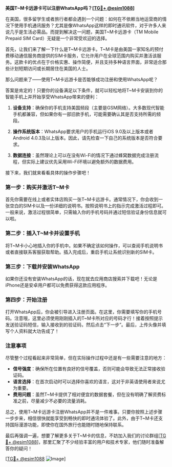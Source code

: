 **美国T~M卡远游卡可以注册WhatsApp吗？[[TG💪+ @esim1088](https://t.me/s/esim1088)]**

在美国，很多留学生或者旅行者都会遇到一个问题：如何在不依赖当地运营商的情况下使用手机通讯服务？尤其是像WhatsApp这样的即时通讯软件，对于许多人来说几乎是生活必需品。而提到解决这一问题，美国T~M卡远游卡（TM Mobile Prepaid SIM Card）无疑是一个非常受欢迎的选择。

首先，让我们来了解一下什么是T~M卡远游卡。T~M卡是由美国一家知名的预付费移动通信服务商提供的SIM卡服务，它允许用户在全球范围内购买并激活该服务。这款卡的优点在于价格实惠、操作简便，并且支持多种语言界面，非常适合那些计划短期访问或长期居住在美国的人士。

那么问题来了——使用T~M卡远游卡是否能够成功注册和使用WhatsApp呢？

答案是肯定的！只要你的设备满足以下条件，就可以轻松地将T~M卡安装到你的智能手机上并开始享受WhatsApp带来的便利：

1. **设备支持**：确保你的手机支持美国频段（主要是GSM网络）。大多数现代智能手机都兼容，但如果你有一部旧款手机，可能需要确认其是否支持所需的频段。
   
2. **操作系统版本**：WhatsApp要求用户的手机运行iOS 9.0及以上版本或者Android 4.0.3及以上版本。因此，请先检查一下自己的系统版本是否符合要求。

3. **数据连接**：虽然理论上可以在没有Wi-Fi的情况下通过蜂窝数据完成注册流程，但实际上建议优先采用Wi-Fi环境以避免额外的数据费用。

接下来，我们就来看看具体的操作步骤吧！

### 第一步：购买并激活T~M卡

首先你需要在线上或者实体店购买一张T~M卡远游卡。通常情况下，你会收到一张空白的SIM卡以及一份详细的说明书。按照说明书上的指示完成激活过程即可。一般来说，激活过程很简单，只需输入你的手机号码并通过短信验证身份信息就可以啦。

### 第二步：插入T~M卡并设置手机

将T~M卡小心地插入你的手机中。如果不确定该如何操作，可以查阅手机说明书或者直接联系客服获取帮助。插入完成后，重启手机让系统识别新的SIM卡。

### 第三步：下载并安装WhatsApp

如果你还没有安装WhatsApp的话，现在就去应用商店搜索并下载吧！无论是iPhone还是安卓用户都可以免费获得这款应用程序。

### 第四步：开始注册

打开WhatsApp后，你会被引导进入注册页面。在这里，你需要填写你的手机号码。注意哦，这里必须使用刚刚插入的T~M卡所对应的号码才行！接着按照提示发送验证码短信，输入接收到的验证码，然后点击“下一步”。最后，上传头像并填写个人资料就大功告成了！

### 注意事项

尽管整个过程看起来非常简单，但在实际操作过程中还是有一些需要注意的地方：

- **信号强度**：确保所在位置有良好的信号覆盖，否则可能会导致无法正常接收验证码。
- **语言选择**：在首次启动时可以选择你喜欢的语言，这对于非英语使用者来说尤为重要。
- **费用问题**：虽然T~M卡提供了相对便宜的数据套餐，但在没有明确了解资费标准之前，尽量减少不必要的流量消耗。

总之，使用T~M卡远游卡注册WhatsApp并不是一件难事。只要你按照上述步骤一步步来，相信很快就能享受到畅快的即时通讯体验了。此外，由于T~M卡还支持国际漫游功能，即使你在国外旅行也能随时随地保持联系。

最后再强调一遍，想要了解更多关于T~M卡的信息，不妨加入我们的讨论群组[[TG💪+ @esim1088](https://t.me/s/esim1088)]，那里汇聚了不少经验丰富的用户和技术专家，他们随时准备解答你的疑问！

[[TG💪+ @esim1088](https://t.me/s/esim1088) ![Image](https://i.postimg.cc/4NQfJmqS/Snipaste-2025-05-13-00-14-12.png)]